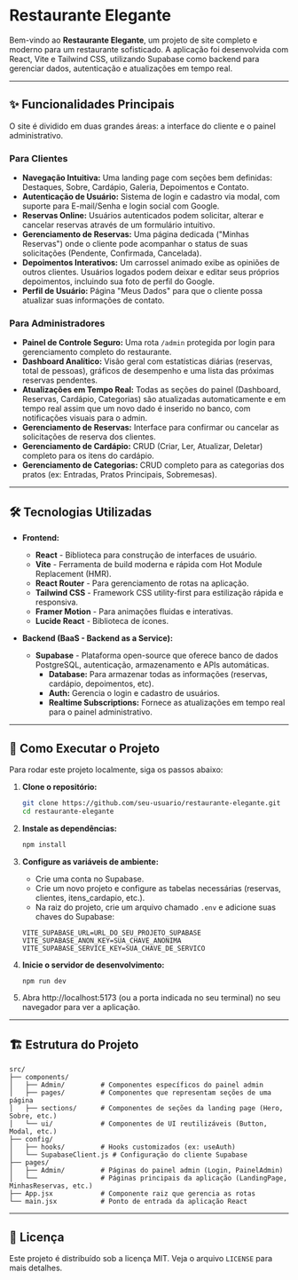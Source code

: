 #  Restaurante Elegante



Bem-vindo ao **Restaurante Elegante**, um projeto de site completo e moderno para um restaurante sofisticado. A aplicação foi desenvolvida com React, Vite e Tailwind CSS, utilizando Supabase como backend para gerenciar dados, autenticação e atualizações em tempo real.

---

## ✨ Funcionalidades Principais

O site é dividido em duas grandes áreas: a interface do cliente e o painel administrativo.

### Para Clientes

*   **Navegação Intuitiva:** Uma landing page com seções bem definidas: Destaques, Sobre, Cardápio, Galeria, Depoimentos e Contato.
*   **Autenticação de Usuário:** Sistema de login e cadastro via modal, com suporte para E-mail/Senha e login social com Google.
*   **Reservas Online:** Usuários autenticados podem solicitar, alterar e cancelar reservas através de um formulário intuitivo.
*   **Gerenciamento de Reservas:** Uma página dedicada ("Minhas Reservas") onde o cliente pode acompanhar o status de suas solicitações (Pendente, Confirmada, Cancelada).
*   **Depoimentos Interativos:** Um carrossel animado exibe as opiniões de outros clientes. Usuários logados podem deixar e editar seus próprios depoimentos, incluindo sua foto de perfil do Google.
*   **Perfil de Usuário:** Página "Meus Dados" para que o cliente possa atualizar suas informações de contato.



### Para Administradores

*   **Painel de Controle Seguro:** Uma rota `/admin` protegida por login para gerenciamento completo do restaurante.
*   **Dashboard Analítico:** Visão geral com estatísticas diárias (reservas, total de pessoas), gráficos de desempenho e uma lista das próximas reservas pendentes.
*   **Atualizações em Tempo Real:** Todas as seções do painel (Dashboard, Reservas, Cardápio, Categorias) são atualizadas automaticamente e em tempo real assim que um novo dado é inserido no banco, com notificações visuais para o admin.
*   **Gerenciamento de Reservas:** Interface para confirmar ou cancelar as solicitações de reserva dos clientes.
*   **Gerenciamento de Cardápio:** CRUD (Criar, Ler, Atualizar, Deletar) completo para os itens do cardápio.
*   **Gerenciamento de Categorias:** CRUD completo para as categorias dos pratos (ex: Entradas, Pratos Principais, Sobremesas).



---

## 🛠️ Tecnologias Utilizadas

*   **Frontend:**
    *   **React** - Biblioteca para construção de interfaces de usuário.
    *   **Vite** - Ferramenta de build moderna e rápida com Hot Module Replacement (HMR).
    *   **React Router** - Para gerenciamento de rotas na aplicação.
    *   **Tailwind CSS** - Framework CSS utility-first para estilização rápida e responsiva.
    *   **Framer Motion** - Para animações fluidas e interativas.
    *   **Lucide React** - Biblioteca de ícones.

*   **Backend (BaaS - Backend as a Service):**
    *   **Supabase** - Plataforma open-source que oferece banco de dados PostgreSQL, autenticação, armazenamento e APIs automáticas.
        *   **Database:** Para armazenar todas as informações (reservas, cardápio, depoimentos, etc).
        *   **Auth:** Gerencia o login e cadastro de usuários.
        *   **Realtime Subscriptions:** Fornece as atualizações em tempo real para o painel administrativo.

---

## 🚀 Como Executar o Projeto

Para rodar este projeto localmente, siga os passos abaixo:

1.  **Clone o repositório:**
    ```bash
    git clone https://github.com/seu-usuario/restaurante-elegante.git
    cd restaurante-elegante
    ```

2.  **Instale as dependências:**
    ```bash
    npm install
    ```

3.  **Configure as variáveis de ambiente:**
    *   Crie uma conta no Supabase.
    *   Crie um novo projeto e configure as tabelas necessárias (reservas, clientes, itens_cardapio, etc.).
    *   Na raiz do projeto, crie um arquivo chamado `.env` e adicione suas chaves do Supabase:
    ```
    VITE_SUPABASE_URL=URL_DO_SEU_PROJETO_SUPABASE
    VITE_SUPABASE_ANON_KEY=SUA_CHAVE_ANONIMA
    VITE_SUPABASE_SERVICE_KEY=SUA_CHAVE_DE_SERVICO
    ```

4.  **Inicie o servidor de desenvolvimento:**
    ```bash
    npm run dev
    ```

5.  Abra http://localhost:5173 (ou a porta indicada no seu terminal) no seu navegador para ver a aplicação.

---

## 🏗️ Estrutura do Projeto

```
src/
├── components/
│   ├── Admin/         # Componentes específicos do painel admin
│   ├── pages/         # Componentes que representam seções de uma página
│   ├── sections/      # Componentes de seções da landing page (Hero, Sobre, etc.)
│   └── ui/            # Componentes de UI reutilizáveis (Button, Modal, etc.)
├── config/
│   ├── hooks/         # Hooks customizados (ex: useAuth)
│   └── SupabaseClient.js # Configuração do cliente Supabase
├── pages/
│   ├── Admin/         # Páginas do painel admin (Login, PainelAdmin)
│   └──                # Páginas principais da aplicação (LandingPage, MinhasReservas, etc.)
├── App.jsx            # Componente raiz que gerencia as rotas
└── main.jsx           # Ponto de entrada da aplicação React
```

---

## 📄 Licença

Este projeto é distribuído sob a licença MIT. Veja o arquivo `LICENSE` para mais detalhes.
